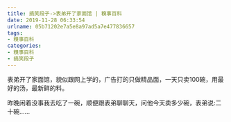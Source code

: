 ```yaml
---
title: 搞笑段子->表弟开了家面馆 | 糗事百科
date: 2019-11-28 06:33:54
urlname: 05b71202e7a5e8a97ad5a7e477836657
tags: 
- 糗事百科
categories:
- 糗事百科
- 搞笑段子
---
```

表弟开了家面馆，貌似跟网上学的，广告打的只做精品面，一天只卖100碗，用最好的汤，最新鲜的料。

昨晚闲着没事我去吃了一碗，顺便跟表弟聊聊天，问他今天卖多少碗，表弟说:二十碗……


